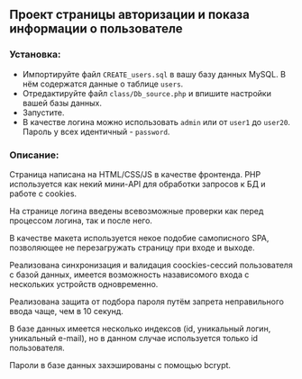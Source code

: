 ## Проект страницы авторизации и показа информации о пользователе

### Установка:

- Импортируйте файл `CREATE_users.sql` в вашу базу данных MySQL. В нём содержатся данные о таблице `users`.
- Отредактируйте файл `class/Db_source.php` и впишите настройки вашей базы данных.
- Запустите.
- В качестве логина можно использовать `admin` или от `user1` до `user20`. Пароль у всех идентичный - `password`.

### Описание:

Страница написана на HTML/CSS/JS в качестве фронтенда. PHP используется как некий мини-API для обработки запросов к БД и работе с cookies.

На странице логина введены всевозможные проверки как перед процессом логина, так и после него.

В качестве макета используется некое подобие самописного SPA, позволяющее не перезагружать страницу при входе и выходе.

Реализована синхронизация и валидация coockies-сессий пользователя с базой данных, имеется возможность назависомого входа с нескольких устройств одновременно.

Реализована защита от подбора пароля путём запрета неправильного ввода чаще, чем в 10 секунд.

В базе данных имеется несколько индексов (id, уникальный логин, уникальный e-mail), но в данном случае используется только id пользователя.

Пароли в базе данных захэшированы с помощью bcrypt.